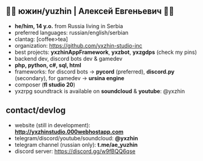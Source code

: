 ## 🍬🦋 южин/yuzhin | Алексей Евгеньевич 🦋🍬
- **he/him, 14 y.o.** from Russia living in Serbia
- preferred languages: russian/english/serbian
- clantag: \[coffee>tea\]
- organization: https://github.com/yxzhin-studio-inc
- best projects: **yxzhinAppFramework**, **yxzbot**, **yxzgdps** (check my pins)
- backend dev, discord bots dev & gamedev
- **php, python, c#, sql, html**
- frameworks: for discord bots -> **pycord** (preferred), **discord.py** (secondary), for gamedev -> **ursina engine**
- composer (**fl studio 20**)
- yxzrpg soundtrack is available on **soundcloud** & **youtube**: @yxzhin
## contact/devlog
- website (still in development): **http://yxzhinstudio.000webhostapp.com**
- telegram/discord/youtube/soundcloud: **@yxzhin**
- telegram channel (russian only): **t.me/ae_yuzhin**
- discord server: https://discord.gg/w9fBQQ6qse
